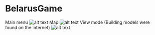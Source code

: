 # BelarusGame
Main menu
![alt text](https://raw.githubusercontent.com/DenisCo1100100/Unity_projects/master/BelarusGame/MainMenu.jpg)
Map
![alt text](https://raw.githubusercontent.com/DenisCo1100100/Unity_projects/master/BelarusGame/Map.jpg)
View mode
(Building models were found on the internet)
![alt text](https://raw.githubusercontent.com/DenisCo1100100/Unity_projects/master/BelarusGame/View.jpg)